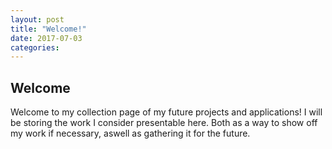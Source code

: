 ```yaml
---
layout: post
title: "Welcome!"
date: 2017-07-03
categories:
---
```


## Welcome
Welcome to my collection page of my future projects and applications!
I will be storing the work I consider presentable here.
Both as a way to show off my work if necessary, aswell as gathering it for the future.